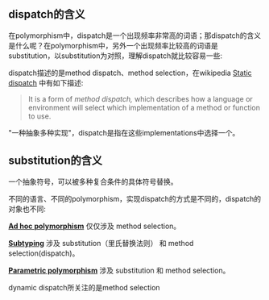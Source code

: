 ## dispatch的含义

在polymorphism中，dispatch是一个出现频率非常高的词语；那dispatch的含义是什么呢？在polymorphism中，另外一个出现频率比较高的词语是substitution，以substitution为对照，理解dispatch就比较容易一些:

dispatch描述的是method dispatch、method selection，在wikipedia [Static dispatch](https://en.wikipedia.org/wiki/Static_dispatch) 中有如下描述:

> It is a form of *method dispatch,* which describes how a language or environment will select which implementation of a method or function to use.

"一种抽象多种实现"，dispatch是指在这些implementations中选择一个。

## substitution的含义

一个抽象符号，可以被多种复合条件的具体符号替换。



不同的语言、不同的polymorphism，实现dispatch的方式是不同的，dispatch的对象也不同:

[**Ad hoc polymorphism**](https://en.wikipedia.org/wiki/Ad_hoc_polymorphism) 仅仅涉及 method selection。

[**Subtyping**](https://en.wikipedia.org/wiki/Subtyping) 涉及 substitution（里氏替换法则） 和 method selection(dispatch)。

[**Parametric polymorphism**](https://en.wikipedia.org/wiki/Parametric_polymorphism) 涉及 substitution 和 method selection。



dynamic dispatch所关注的是method selection









